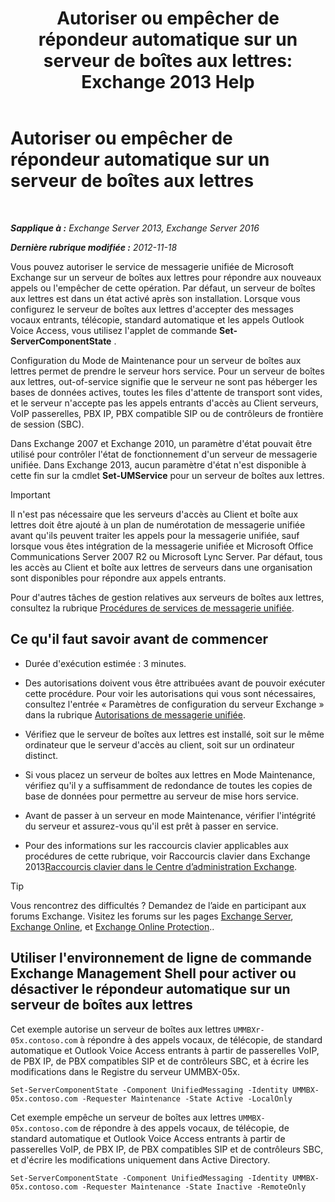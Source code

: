 ﻿---
title: 'Autoriser ou empêcher de répondeur automatique sur un serveur de boîtes aux lettres: Exchange 2013 Help'
TOCTitle: Autoriser ou empêcher de répondeur automatique sur un serveur de boîtes aux lettres
ms:assetid: 4b860c09-6669-4e3d-b3dc-17b8018b3860
ms:mtpsurl: https://technet.microsoft.com/fr-fr/library/Aa997908(v=EXCHG.150)
ms:contentKeyID: 50555393
ms.date: 05/23/2018
mtps_version: v=EXCHG.150
ms.translationtype: MT
---

# Autoriser ou empêcher de répondeur automatique sur un serveur de boîtes aux lettres

 

_**Sapplique à :** Exchange Server 2013, Exchange Server 2016_

_**Dernière rubrique modifiée :** 2012-11-18_

Vous pouvez autoriser le service de messagerie unifiée de Microsoft Exchange sur un serveur de boîtes aux lettres pour répondre aux nouveaux appels ou l'empêcher de cette opération. Par défaut, un serveur de boîtes aux lettres est dans un état activé après son installation. Lorsque vous configurez le serveur de boîtes aux lettres d'accepter des messages vocaux entrants, télécopie, standard automatique et les appels Outlook Voice Access, vous utilisez l'applet de commande **Set-ServerComponentState** .

Configuration du Mode de Maintenance pour un serveur de boîtes aux lettres permet de prendre le serveur hors service. Pour un serveur de boîtes aux lettres, out-of-service signifie que le serveur ne sont pas héberger les bases de données actives, toutes les files d'attente de transport sont vides, et le serveur n'accepte pas les appels entrants d'accès au Client serveurs, VoIP passerelles, PBX IP, PBX compatible SIP ou de contrôleurs de frontière de session (SBC).

Dans Exchange 2007 et Exchange 2010, un paramètre d'état pouvait être utilisé pour contrôler l'état de fonctionnement d'un serveur de messagerie unifiée. Dans Exchange 2013, aucun paramètre d'état n'est disponible à cette fin sur la cmdlet **Set-UMService** pour un serveur de boîtes aux lettres.

> [!IMPORTANT]
> Il n'est pas nécessaire que les serveurs d'accès au Client et boîte aux lettres doit être ajouté à un plan de numérotation de messagerie unifiée avant qu'ils peuvent traiter les appels pour la messagerie unifiée, sauf lorsque vous êtes intégration de la messagerie unifiée et Microsoft Office Communications Server 2007 R2 ou Microsoft Lync Server. Par défaut, tous les accès au Client et boîte aux lettres de serveurs dans une organisation sont disponibles pour répondre aux appels entrants.


Pour d'autres tâches de gestion relatives aux serveurs de boîtes aux lettres, consultez la rubrique [Procédures de services de messagerie unifiée](um-services-procedures-exchange-2013-help.md).

## Ce qu'il faut savoir avant de commencer

  - Durée d'exécution estimée : 3 minutes.

  - Des autorisations doivent vous être attribuées avant de pouvoir exécuter cette procédure. Pour voir les autorisations qui vous sont nécessaires, consultez l'entrée « Paramètres de configuration du serveur Exchange » dans la rubrique [Autorisations de messagerie unifiée](unified-messaging-permissions-exchange-2013-help.md).

  - Vérifiez que le serveur de boîtes aux lettres est installé, soit sur le même ordinateur que le serveur d'accès au client, soit sur un ordinateur distinct.

  - Si vous placez un serveur de boîtes aux lettres en Mode Maintenance, vérifiez qu'il y a suffisamment de redondance de toutes les copies de base de données pour permettre au serveur de mise hors service.

  - Avant de passer à un serveur en mode Maintenance, vérifier l'intégrité du serveur et assurez-vous qu'il est prêt à passer en service.

  - Pour des informations sur les raccourcis clavier applicables aux procédures de cette rubrique, voir Raccourcis clavier dans Exchange 2013[Raccourcis clavier dans le Centre d’administration Exchange](keyboard-shortcuts-in-the-exchange-admin-center-exchange-online-protection-help.md).

> [!TIP]
> Vous rencontrez des difficultés ? Demandez de l’aide en participant aux forums Exchange. Visitez les forums sur les pages <a href="https://go.microsoft.com/fwlink/p/?linkid=60612">Exchange Server</a>, <a href="https://go.microsoft.com/fwlink/p/?linkid=267542">Exchange Online</a>, et <a href="https://go.microsoft.com/fwlink/p/?linkid=285351">Exchange Online Protection</a>..


## Utiliser l'environnement de ligne de commande Exchange Management Shell pour activer ou désactiver le répondeur automatique sur un serveur de boîtes aux lettres

Cet exemple autorise un serveur de boîtes aux lettres `UMMBXr-05x.contoso.com` à répondre à des appels vocaux, de télécopie, de standard automatique et Outlook Voice Access entrants à partir de passerelles VoIP, de PBX IP, de PBX compatibles SIP et de contrôleurs SBC, et à écrire les modifications dans le Registre du serveur UMMBX-05x.

    Set-ServerComponentState -Component UnifiedMessaging -Identity UMMBX-05x.contoso.com -Requester Maintenance -State Active -LocalOnly

Cet exemple empêche un serveur de boîtes aux lettres `UMMBX-05x.contoso.com` de répondre à des appels vocaux, de télécopie, de standard automatique et Outlook Voice Access entrants à partir de passerelles VoIP, de PBX IP, de PBX compatibles SIP et de contrôleurs SBC, et d'écrire les modifications uniquement dans Active Directory.

    Set-ServerComponentState -Component UnifiedMessaging -Identity UMMBX-05x.contoso.com -Requester Maintenance -State Inactive -RemoteOnly

